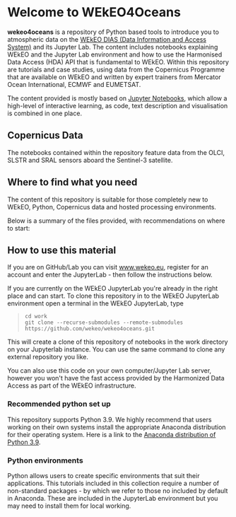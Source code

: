 # Welcome to WEkEO4Oceans

**wekeo4oceans** is a repository of Python based tools to introduce you to atmospheric data on the [WEkEO DIAS (Data Information
and Access System)](https://wekeo.eu/) and its Jupyter Lab. The content includes notebooks explaining WEkEO and the Jupyter Lab environment and
how to use the Harmonised Data Access (HDA) API that is fundamental to WEkEO. Within this repository are 
tutorials and case studies, using data from the Copernicus Programme that are available on WEkEO and written by expert trainers
from Mercator Ocean International, ECMWF and EUMETSAT.

The content provided is mostly based on [Jupyter Notebooks](https://jupyter.org/), which allow
a high-level of interactive learning, as code, text description and visualisation 
is combined in one place.

## Copernicus Data

The notebooks contained within the repository feature data from the OLCI, SLSTR and SRAL sensors aboard the Sentinel-3 satellite.


## Where to find what you need

The content of this repository is suitable for those completely new to WEkEO, Python, Copernicus data
and hosted processing environments.

Below is a summary of the files provided, with recommendations on where to start:

## How to use this material

If you are on GitHub/Lab you can visit www.wekeo.eu, register for an account and enter the JupyterLab - then follow the instructions below. 

If you are currently on the WEkEO JupyterLab you're already in the right place and can start. To clone this repository in to the WEkEO JupyterLab environment open a terminal in the WEkEO JupyterLab, type 
  > `cd work`<br>
  > `git clone --recurse-submodules --remote-submodules https://github.com/wekeo/wekeo4oceans.git`<br> 
 
 This will create a clone of this repository of notebooks in the work directory on your Jupyterlab instance. You can use the same command to clone any external repository you like.

You can also use this code on your own computer/Jupyter Lab server, however you won't have the fast access provided by the Harmonized Data Access as part of the WEkEO infrastructure.


### Recommended python set up

This repository supports Python 3.9. We highly recommend that users working on their own systems install the appropriate Anaconda distribution for their operating system. Here is a link to the [Anaconda distribution of Python 3.9](https://www.anaconda.com/products/individual).

### Python environments

Python allows users to create specific environments that suit their applications. 
This tutorials included in this collection require a number of non-standard 
packages - by which we refer to those no included by default in Anaconda. These are included in the JupyterLab environment but you may need to install them for local working.




